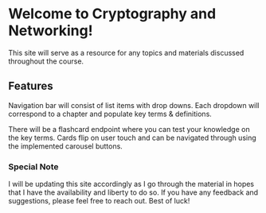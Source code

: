# Welcome to Cryptography and Networking!

This site will serve as a resource for any topics and materials discussed throughout the course.

## Features
Navigation bar will consist of list items with drop downs. Each dropdown will correspond
to a chapter and populate key terms & definitions.

There will be a flashcard endpoint where you can test your knowledge on the key terms.
Cards flip on user touch and can be navigated through using the implemented carousel buttons.

### Special Note
I will be updating this site accordingly as I go through the material in hopes that I have
the availability and liberty to do so. If you have any feedback and suggestions, please feel free
to reach out. Best of luck!